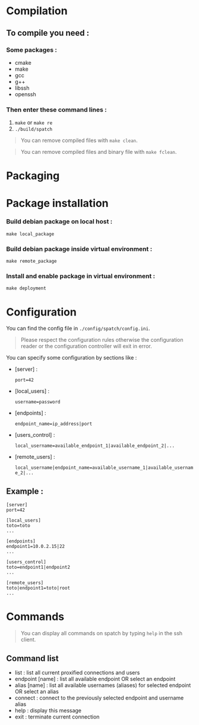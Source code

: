 # Compilation
## To compile you need :
### Some packages :
* cmake
* make
* gcc
* g++
* libssh
* openssh

### Then enter these command lines :
1. `make` or `make re`
2. `./build/spatch`

> You can remove compiled files with `make clean`.

> You can remove compiled files and binary file with `make fclean`.

# Packaging

# Package installation

### Build debian package on local host :
`make local_package`

### Build debian package inside virtual environment :
`make remote_package`

### Install and enable package in virtual environment :
`make deployment`

# Configuration
You can find the config file in `./config/spatch/config.ini`.

> Please respect the configuration rules otherwise the configuration reader or the configuration controller will exit in error.

You can specify some configuration by sections like :
  - [server] :

    `port=42`
  - [local_users] :

    `username=password`
  - [endpoints] :

    `endpoint_name=ip_address|port`
  - [users_control] :

    `local_username=available_endpoint_1|available_endpoint_2|...`
  - [remote_users] :

    `local_username|endpoint_name=available_username_1|available_username_2|...`

## Example :
```
[server]
port=42

[local_users]
toto=toto
...

[endpoints]
endpoint1=10.0.2.15|22
...

[users_control]
toto=endpoint1|endpoint2
...

[remote_users]
toto|endpoint1=toto|root
...
```
# Commands

> You can display all commands on spatch by typing `help` in the ssh client.

## Command list

* list :	list all current proxified connections and users
* endpoint [name] :	list all available endpoint OR select an endpoint
* alias [name] :	list all available usernames (aliases) for selected endpoint OR select an alias
* connect :	connect to the previously selected endpoint and username alias
* help :	display this message
* exit :	terminate current connection

